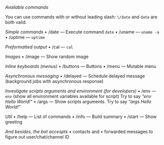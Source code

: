 *Available commands*

You can use commands with or without leading slash: `\/date` and `date` are both valid\.

*Simple commands*
• \/date — Execute command `date`
• \/uname — `uname -a`
• \/uptime — `uptime`

*Preformatted output*
• \/cal — `cal`

*Images*
• \/image — Show random image

*Inline keyboards \(menus\)*
• \/buttons — Buttons
• \/menu — Mutable menu

*Asynchronous messaging*
• \/delayed — Schedule delayed message \(background jobs with asynchronous response\)

*Investigate scripts arguments and environment \(for developers\)*
• \/env — `env` \(show all environment variables available for script\) Try to say _"env Hello World\!"_
• \/args — Show scripts arguments\. Try to say _"args Hello World\!"_

*Util*
• \/help — List of commands
• \/info — Build summary
• \/start — Show greeting

*And besides, the bot accespts*
• contacts and
• forwarded messages
to figure out user/chat/channel ID

